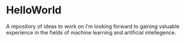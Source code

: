 # HelloWorld
A repository of ideas to work on
I'm looking forward to gaining valuable experience in the fields of machine learning and artificial intellegence. 
